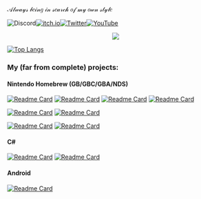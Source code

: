 𝒜𝓁𝓌𝒶𝓎𝓈 𝒷𝑒𝒾𝓃𝑔 𝒾𝓃 𝓈𝑒𝒶𝓇𝒸𝒽 𝑜𝒻 𝓂𝓎 𝑜𝓌𝓃 𝓈𝓉𝓎𝓁𝑒

![Discord](https://img.shields.io/badge/NotImpLife%231049-%237289DA.svg?style=for-the-badge&logo=discord&logoColor=white)<a href="https://notimplementedlife.itch.io">![itch.io](https://img.shields.io/badge/Itch-%23FF0B34.svg?style=for-the-badge&logo=Itch.io&logoColor=white)</a><a href="https://twitter.com/NotImpLife">![Twitter](https://img.shields.io/badge/Twitter-%231DA1F2.svg?style=for-the-badge&logo=Twitter&logoColor=white)</a><a href="https://www.youtube.com/channel/UC-0C58sSNynr5kTgT24NXqQ">![YouTube](https://img.shields.io/badge/YouTube-%23FF0000.svg?style=for-the-badge&logo=YouTube&logoColor=white)</a>

<p align="center"><img src="http://github-readme-streak-stats.herokuapp.com?user=NotImplementedLife&hide_border=true&date_format=j%20M%5B%20Y%5D"></img></p>

 [![Top Langs](https://github-readme-stats-lime-ten.vercel.app/api/top-langs/?username=notimplementedlife&layout=compact&title_color=fff&text_color=fff&bg_color=6b241b&hide=Makefile&custom_title=My%20unforgivable%20sins%20:%29%29)](https://github.com/NotImplementedLife)
 
 ### My (far from complete) projects:

#### Nintendo Homebrew (GB/GBC/GBA/NDS)

[![Readme Card](https://github-readme-stats-lime-ten.vercel.app/api/pin/?username=NotImplementedLife&repo=AIRPLANZ&bg_color=346856&title_color=fff&text_color=fff&icon_color=fff)](https://github.com/NotImplementedLife/AIRPLANZ)
[![Readme Card](https://github-readme-stats-lime-ten.vercel.app/api/pin/?username=NotImplementedLife&repo=rubik&bg_color=327345&title_color=fff&text_color=fff&icon_color=fff)](https://github.com/NotImplementedLife/rubik)
[![Readme Card](https://github-readme-stats-lime-ten.vercel.app/api/pin/?username=NotImplementedLife&repo=brekstascat&bg_color=004603&title_color=fff&text_color=fff&icon_color=fff)](https://github.com/NotImplementedLife/brekstascat)
[![Readme Card](https://github-readme-stats-lime-ten.vercel.app/api/pin/?username=NotImplementedLife&repo=Trabant&bg_color=327345&title_color=ffe79f&text_color=ffe79f&icon_color=ffe79f)](https://github.com/NotImplementedLife/Trabant)

[![Readme Card](https://github-readme-stats-lime-ten.vercel.app/api/pin/?username=NotImplementedLife&repo=A-4D-Christmas&bg_color=29003d&title_color=fff&text_color=fff&icon_color=fff)](https://github.com/NotImplementedLife/A-4D-Christmas)
[![Readme Card](https://github-readme-stats-lime-ten.vercel.app/api/pin/?username=NotImplementedLife&repo=NotebookAdventure&bg_color=fcf9e2&title_color=00164b&text_color=00164b&icon_color=00164b)](https://github.com/NotImplementedLife/NotebookAdventure)

[![Readme Card](https://github-readme-stats-lime-ten.vercel.app/api/pin/?username=NotImplementedLife&repo=FSPDS&bg_color=F78325&title_color=fff&text_color=fff&icon_color=fff)](https://github.com/NotImplementedLife/FSPDS)
[![Readme Card](https://github-readme-stats-lime-ten.vercel.app/api/pin/?username=NotImplementedLife&repo=d-Elusion&bg_color=fcfcfc&title_color=000&text_color=000&icon_color=880000)](https://github.com/NotImplementedLife/d-Elusion)

#### C#

[![Readme Card](https://github-readme-stats-lime-ten.vercel.app/api/pin/?username=NotImplementedLife&repo=Crusade&bg_color=686DD6&title_color=fff&text_color=fff&icon_color=fff)](https://github.com/NotImplementedLife/Crusade)
[![Readme Card](https://github-readme-stats-lime-ten.vercel.app/api/pin/?username=NotImplementedLife&repo=DualShot&bg_color=fff8dc&title_color=000&text_color=000&icon_color=000)](https://github.com/NotImplementedLife/DualShot)


#### Android
[![Readme Card](https://github-readme-stats-lime-ten.vercel.app/api/pin/?username=NotImplementedLife&repo=Sudoku&bg_color=398E3D&title_color=fff&text_color=fff&icon_color=fff)](https://github.com/NotImplementedLife/Sudoku)


